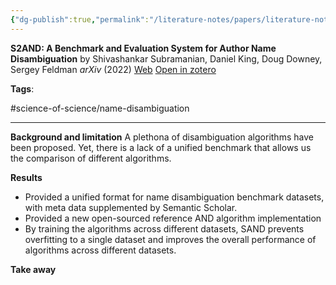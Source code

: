 ```yaml
---
{"dg-publish":true,"permalink":"/literature-notes/papers/literature-note/subramanian-s2-and-benchmark-evaluation2022/"}
---
```



**S2AND: A Benchmark and Evaluation System for Author Name Disambiguation**
by Shivashankar Subramanian, Daniel King, Doug Downey, Sergey Feldman
*arXiv* (2022)
[Web](http://arxiv.org/abs/2103.07534) [Open in zotero]( zotero://select/items/@subramanianS2ANDBenchmarkEvaluation2022)

**Tags**: 

#science-of-science/name-disambiguation 

---

**Background and limitation** A plethona of disambiguation algorithms have been proposed. Yet, there is a lack of a unified benchmark that allows us the comparison of different algorithms. 

**Results**
- Provided a unified format for name disambiguation benchmark datasets, with meta data supplemented by Semantic Scholar. 
- Provided a new open-sourced reference AND algorithm implementation 
- By training the algorithms across different datasets, SAND prevents overfitting to a single dataset and improves the overall performance of algorithms across different datasets. 

**Take away**